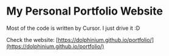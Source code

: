 # My Personal Portfolio Website
Most of the code is written by Cursor. I just drive it :D 

Check the website: [https://dolphinium.github.io/portfolio/](https://dolphinium.github.io/portfolio/)